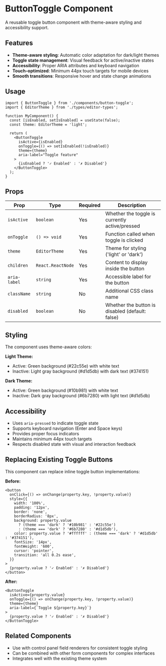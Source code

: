 # ButtonToggle Component

A reusable toggle button component with theme-aware styling and accessibility support.

## Features

- **Theme-aware styling**: Automatic color adaptation for dark/light themes
- **Toggle state management**: Visual feedback for active/inactive states  
- **Accessibility**: Proper ARIA attributes and keyboard navigation
- **Touch-optimized**: Minimum 44px touch targets for mobile devices
- **Smooth transitions**: Responsive hover and state change animations

## Usage

```tsx
import { ButtonToggle } from './components/button-toggle';
import { EditorTheme } from './types/editor-types';

function MyComponent() {
  const [isEnabled, setIsEnabled] = useState(false);
  const theme: EditorTheme = 'light';

  return (
    <ButtonToggle
      isActive={isEnabled}
      onToggle={() => setIsEnabled(!isEnabled)}
      theme={theme}
      aria-label="Toggle feature"
    >
      {isEnabled ? '✓ Enabled' : '✗ Disabled'}
    </ButtonToggle>
  );
}
```

## Props

| Prop | Type | Required | Description |
|------|------|----------|-------------|
| `isActive` | `boolean` | Yes | Whether the toggle is currently active/pressed |
| `onToggle` | `() => void` | Yes | Function called when toggle is clicked |
| `theme` | `EditorTheme` | Yes | Theme for styling ('light' or 'dark') |
| `children` | `React.ReactNode` | Yes | Content to display inside the button |
| `aria-label` | `string` | Yes | Accessible label for the button |
| `className` | `string` | No | Additional CSS class name |
| `disabled` | `boolean` | No | Whether the button is disabled (default: false) |

## Styling

The component uses theme-aware colors:

**Light Theme:**
- Active: Green background (#22c55e) with white text
- Inactive: Light gray background (#d1d5db) with dark text (#374151)

**Dark Theme:**  
- Active: Green background (#10b981) with white text
- Inactive: Dark gray background (#6b7280) with light text (#d1d5db)

## Accessibility

- Uses `aria-pressed` to indicate toggle state
- Supports keyboard navigation (Enter and Space keys)
- Provides proper focus indicators
- Maintains minimum 44px touch targets
- Respects disabled state with visual and interaction feedback

## Replacing Existing Toggle Buttons

This component can replace inline toggle button implementations:

**Before:**
```tsx
<button
  onClick={() => onChange(property.key, !property.value)}
  style={{
    width: '100%',
    padding: '12px',
    border: 'none',
    borderRadius: '8px',
    background: property.value 
      ? (theme === 'dark' ? '#10b981' : '#22c55e')
      : (theme === 'dark' ? '#6b7280' : '#d1d5db'),
    color: property.value ? '#ffffff' : (theme === 'dark' ? '#d1d5db' : '#374151'),
    fontSize: '14px',
    fontWeight: '600',
    cursor: 'pointer',
    transition: 'all 0.2s ease',
  }}
>
  {property.value ? '✓ Enabled' : '✗ Disabled'}
</button>
```

**After:**
```tsx
<ButtonToggle
  isActive={property.value}
  onToggle={() => onChange(property.key, !property.value)}
  theme={theme}
  aria-label={`Toggle ${property.key}`}
>
  {property.value ? '✓ Enabled' : '✗ Disabled'}
</ButtonToggle>
```

## Related Components

- Use with control panel field renderers for consistent toggle styling
- Can be combined with other form components for complex interfaces
- Integrates well with the existing theme system